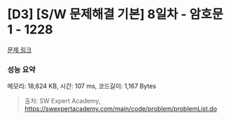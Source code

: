 # [D3] [S/W 문제해결 기본] 8일차 - 암호문1 - 1228 

[문제 링크](https://swexpertacademy.com/main/code/problem/problemDetail.do?contestProbId=AV14w-rKAHACFAYD) 

### 성능 요약

메모리: 18,624 KB, 시간: 107 ms, 코드길이: 1,167 Bytes



> 출처: SW Expert Academy, https://swexpertacademy.com/main/code/problem/problemList.do